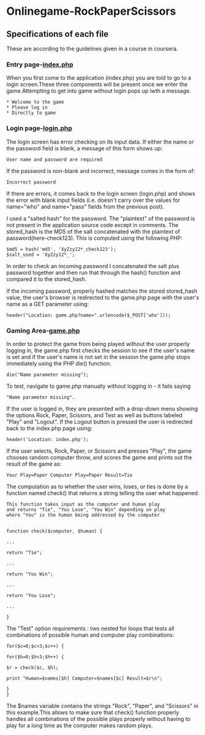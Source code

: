 # Onlinegame-RockPaperScissors
## Specifications of each file
These are according to the guidelines given in a course in coursera.
### Entry page-[index.php](RockPaperS/index.php)
When you first come to the application (index.php) you are told to go to a login screen.These three components will be present once we enter the game.Attempting to get into game without login pops up iwth a message. 
```
* Welcome to the game
* Please log in
* Directly to game
```

### Login page-[login.php](RockPaperS/login.php)

The login screen has error checking on its input data. If either the name or the 
password field is blank, a message of this form shows up:
```
User name and password are required
```
If the password is non-blank and incorrect, message comes in the form of:
```
Incorrect password
```
If there are errors, it comes back to the login screen (login.php) and shows the error 
with blank input fields (i.e. doesn't carry over the values for name="who" and name="pass" fields 
from the previous post).

I used a "salted hash" for the password. The "plaintext" of the password is not 
present in the application source code except in comments.
The stored_hash is the MD5 of the salt concatenated with the plaintext of password(here-check123).
This is computed using the following PHP:
```
$md5 = hash('md5', 'XyZzy12*_check123');
$salt_used = 'XyZzy12*_';
```
In order to check an incoming password I concatenated the salt plus password together and 
then run that through the hash() function and compared it to the stored_hash.

If the incoming password, properly hashed matches the stored stored_hash value, the user's browser
is redirected to the game.php page with the user's name as a GET parameter using:
```
header("Location: game.php?name=".urlencode($_POST['who']));
```
### Gaming Area-[game.php](RockPaperS/game.php)
In order to protect the game from being played without the user properly logging in, the game.php first 
checks the session to see if the user's name is set and if the user's name is not set in the session 
the game.php stops immediately using the PHP die() function:
```
die("Name parameter missing");
```
To test, navigate to game.php manually without logging in - it fails saying
```
"Name parameter missing".
```
If the user is logged in, they are presented with a drop-down menu showing the options Rock, Paper, Scissors,
and Test as well as buttons labeled "Play" and "Logout".
If the Logout button is pressed the user is redirected back to the index.php page using:
```
header('Location: index.php');
```
If the user selects, Rock, Paper, or Scissors and presses "Play", the game chooses random computer throw, and scores the game and prints out the result of the game as:
```
Your Play=Paper Computer Play=Paper Result=Tie
````
The computation as to whether the user wins, loses, or ties is done by a function named check() that returns a string telling the user what happened:
```
This function takes input as the computer and human play
and returns "Tie", "You Lose", "You Win" depending on play
where "You" is the human being addressed by the computer


function check($computer, $human) {

...

return "Tie";

...

return "You Win";

...

return "You Lose";

...

}
```
The "Test" option requirements : two nested for loops that tests all combinations of possible human and computer play combinations:
```
for($c=0;$c<3;$c++) {

for($h=0;$h<3;$h++) {

$r = check($c, $h);

print "Human=$names[$h] Computer=$names[$c] Result=$r\n";

}
}
```
The $names variable contains the strings "Rock", "Paper", and "Scissors" in this example.This allows to make sure that check() function properly handles all combinations of the possible plays properly without having to play for a long time as the computer makes random plays.

